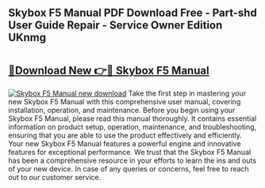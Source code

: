 ## Skybox F5 Manual PDF Download Free - Part-shd User Guide Repair - Service Owner Edition UKnmg

# <h2><a href="http://bc46797.oget.top/?id=Skybox+F5+Manual">🔗Download New 👉🔴 Skybox F5 Manual</a></h2>

[![Skybox F5 Manual new download](https://i.imgur.com/5g1atiW.png)](http://bc46797.oget.top/?id=Skybox+F5+Manual)
Take the first step in mastering your new Skybox F5 Manual with this comprehensive user manual, covering installation, operation, and maintenance. Before you begin using your Skybox F5 Manual, please read this manual thoroughly. It contains essential information on product setup, operation, maintenance, and troubleshooting, ensuring that you are able to use the product effectively and efficiently. Your new Skybox F5 Manual features a powerful engine and innovative features for exceptional performance. We trust that the Skybox F5 Manual has been a comprehensive resource in your efforts to learn the ins and outs of your new device. In case of any queries or concerns, feel free to reach out to our customer service.
